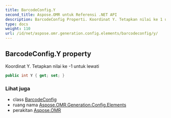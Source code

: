 ```yaml
---
title: BarcodeConfig.Y
second_title: Aspose.OMR untuk Referensi .NET API
description: BarcodeConfig Properti. Koordinat Y. Tetapkan nilai ke 1 untuk lewati
type: docs
weight: 110
url: /id/net/aspose.omr.generation.config.elements/barcodeconfig/y/
---
```

## BarcodeConfig.Y property

Koordinat Y. Tetapkan nilai ke -1 untuk lewati

```csharp
public int Y { get; set; }
```

### Lihat juga

* class [BarcodeConfig](../)
* ruang nama [Aspose.OMR.Generation.Config.Elements](../../barcodeconfig/)
* perakitan [Aspose.OMR](../../../)


